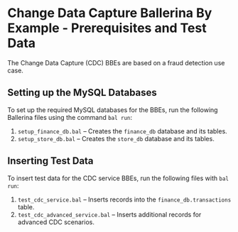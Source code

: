 # Change Data Capture Ballerina By Example - Prerequisites and Test Data

The Change Data Capture (CDC) BBEs are based on a fraud detection use case.

## Setting up the MySQL Databases

To set up the required MySQL databases for the BBEs, run the following Ballerina files using the command `bal run`:

1. `setup_finance_db.bal` – Creates the `finance_db` database and its tables.
2. `setup_store_db.bal` – Creates the `store_db` database and its tables.

## Inserting Test Data

To insert test data for the CDC service BBEs, run the following files with `bal run`:

1. `test_cdc_service.bal` – Inserts records into the `finance_db.transactions` table.
2. `test_cdc_advanced_service.bal` – Inserts additional records for advanced CDC scenarios.
